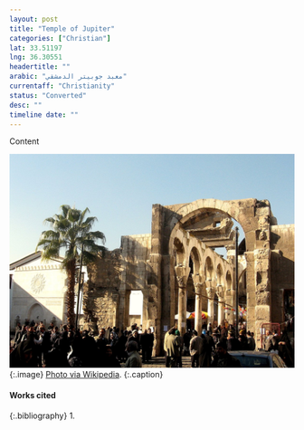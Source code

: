 ```yaml
---
layout: post
title: "Temple of Jupiter"
categories: ["Christian"]
lat: 33.51197
lng: 36.30551
headertitle: ""
arabic: "معبد جوبيتر الدمشقي"
currentaff: "Christianity"
status: "Converted"
desc: ""
timeline date: ""
---
```

Content

![Temple of Jupiter](images/jupiter.jpeg)
   {:.image}
[Photo via Wikipedia](https://en.wikipedia.org/wiki/Temple_of_Jupiter,_Damascus#/media/File:The_Jupiter_temple_in_Damascus.jpg).
   {:.caption}

#### Works cited

{:.bibliography}
1. 